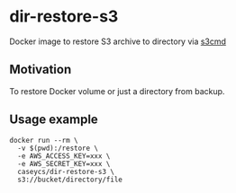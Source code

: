 # dir-restore-s3

Docker image to restore S3 archive to directory via [s3cmd](https://github.com/s3tools/s3cmd)

## Motivation

To restore Docker volume or just a directory from backup.

## Usage example

```
docker run --rm \
  -v $(pwd):/restore \
  -e AWS_ACCESS_KEY=xxx \
  -e AWS_SECRET_KEY=xxx \
  caseycs/dir-restore-s3 \
  s3://bucket/directory/file
```
